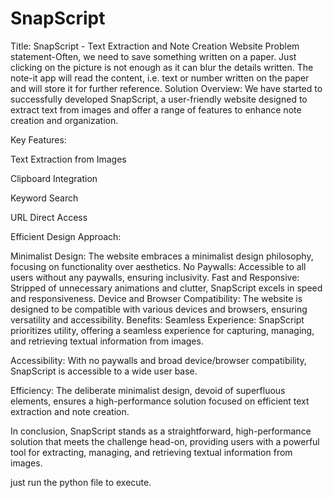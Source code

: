 # SnapScript
Title: SnapScript - Text Extraction and Note Creation Website
Problem statement-Often, we need to save something written on a paper. Just clicking on the picture is not enough as it can blur the details written. The note-it app will read the content, i.e. text or number written on the paper and will store it for further reference.
Solution Overview: We have started to successfully developed SnapScript, a user-friendly website designed to extract text from images and offer a range of features to enhance note creation and organization.

Key Features:

Text Extraction from Images

Clipboard Integration

Keyword Search

URL Direct Access

Efficient Design Approach:

Minimalist Design: The website embraces a minimalist design philosophy, focusing on functionality over aesthetics.
No Paywalls: Accessible to all users without any paywalls, ensuring inclusivity.
Fast and Responsive: Stripped of unnecessary animations and clutter, SnapScript excels in speed and responsiveness.
Device and Browser Compatibility: The website is designed to be compatible with various devices and browsers, ensuring versatility and accessibility.
Benefits: Seamless Experience: SnapScript prioritizes utility, offering a seamless experience for capturing, managing, and retrieving textual information from images.

Accessibility: With no paywalls and broad device/browser compatibility, SnapScript is accessible to a wide user base.

Efficiency: The deliberate minimalist design, devoid of superfluous elements, ensures a high-performance solution focused on efficient text extraction and note creation.

In conclusion, SnapScript stands as a straightforward, high-performance solution that meets the challenge head-on, providing users with a powerful tool for extracting, managing, and retrieving textual information from images.

just run the python file to execute.
